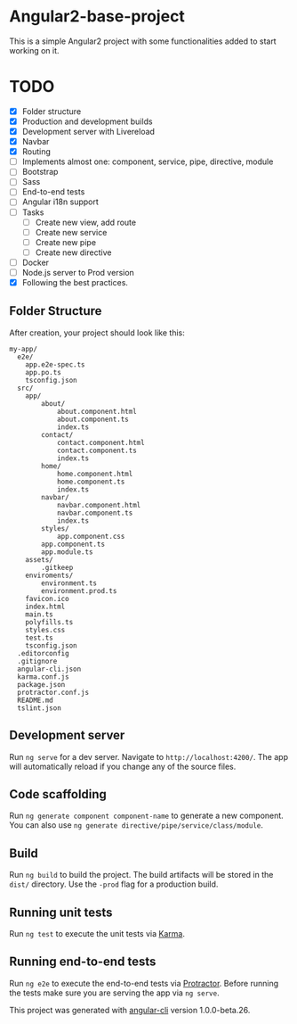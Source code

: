 # Angular2-base-project

This is a simple Angular2 project with some functionalities added to start working on it. 

# TODO
- [x] Folder structure
- [x] Production and development builds
- [x] Development server with Livereload
- [x] Navbar
- [x] Routing
- [ ] Implements almost one: component, service, pipe, directive, module
- [ ] Bootstrap
- [ ] Sass
- [ ] End-to-end tests
- [ ] Angular i18n support
- [ ] Tasks
	- [ ] Create new view, add route
	- [ ] Create new service
	- [ ] Create new pipe
	- [ ] Create new directive
- [ ] Docker
- [ ] Node.js server to Prod version
- [x] Following the best practices.

## Folder Structure

After creation, your project should look like this:

```
my-app/
  e2e/
  	app.e2e-spec.ts
	app.po.ts
	tsconfig.json
  src/
  	app/
		about/
			about.component.html
			about.component.ts
			index.ts
		contact/
			contact.component.html
			contact.component.ts
			index.ts
		home/
			home.component.html
			home.component.ts
			index.ts
		navbar/
			navbar.component.html
			navbar.component.ts
			index.ts
		styles/
			app.component.css
		app.component.ts
		app.module.ts
	assets/
		.gitkeep
	enviroments/
		environment.ts
		environment.prod.ts
	favicon.ico
    index.html
	main.ts
	polyfills.ts
	styles.css
	test.ts
	tsconfig.json
  .editorconfig
  .gitignore
  angular-cli.json
  karma.conf.js
  package.json
  protractor.conf.js
  README.md
  tslint.json
```

## Development server
Run `ng serve` for a dev server. Navigate to `http://localhost:4200/`. The app will automatically reload if you change any of the source files.

## Code scaffolding

Run `ng generate component component-name` to generate a new component. You can also use `ng generate directive/pipe/service/class/module`.

## Build

Run `ng build` to build the project. The build artifacts will be stored in the `dist/` directory. Use the `-prod` flag for a production build.

## Running unit tests

Run `ng test` to execute the unit tests via [Karma](https://karma-runner.github.io).

## Running end-to-end tests

Run `ng e2e` to execute the end-to-end tests via [Protractor](http://www.protractortest.org/).
Before running the tests make sure you are serving the app via `ng serve`.

This project was generated with [angular-cli](https://github.com/angular/angular-cli) version 1.0.0-beta.26.
